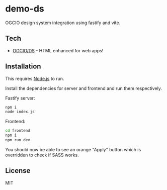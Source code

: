 # demo-ds
OGCIO design system integration using fastify and vite.

## Tech

- [OGCIO/DS] - HTML enhanced for web apps!

## Installation

This requires [Node.js](https://nodejs.org/) to run.

Install the dependencies for server and frontend and run them respectively.

Fastify server:

```sh
npm i
node index.js
```

Frontend:

```sh
cd frontend
npm i
npm run dev
```

You should now be able to see an orange "Apply" button which is overridden to check if SASS works. 

## License

MIT

[//]: # (These are reference links used in the body of this note and get stripped out when the markdown processor does its job. There is no need to format nicely because it shouldn't be seen. Thanks SO - http://stackoverflow.com/questions/4823468/store-comments-in-markdown-syntax)

   [OGCIO/DS]: <https://github.com/ogcio/ogcio-ds>
